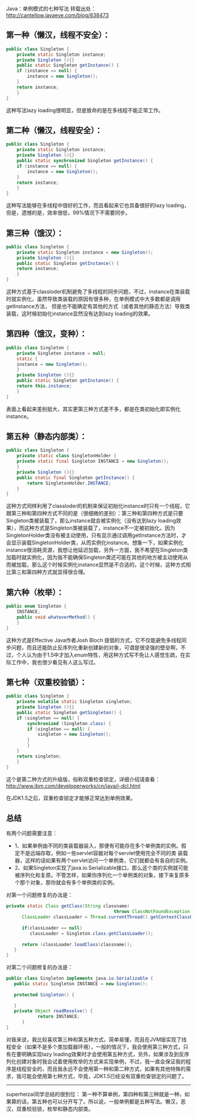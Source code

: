 Java：单例模式的七种写法
转载出处：http://cantellow.javaeye.com/blog/838473

## 第一种（懒汉，线程不安全）：
```java
public class Singleton {  
    private static Singleton instance;  
    private Singleton (){}   
    public static Singleton getInstance() {  
    if (instance == null) {  
        instance = new Singleton();  
    }  
    return instance;  
    }  
}  
```
这种写法lazy loading很明显，但是致命的是在多线程不能正常工作。

## 第二种（懒汉，线程安全）：
```java
public class Singleton {  
    private static Singleton instance;  
    private Singleton (){}
    public static synchronized Singleton getInstance() {  
    if (instance == null) {  
        instance = new Singleton();  
    }  
    return instance;  
    }  
}
```
这种写法能够在多线程中很好的工作，而且看起来它也具备很好的lazy loading，但是，遗憾的是，效率很低，99%情况下不需要同步。

## 第三种（饿汉）：
```java
public class Singleton {  
    private static Singleton instance = new Singleton();  
    private Singleton (){}
    public static Singleton getInstance() {  
    return instance;  
    }  
}  
```
这种方式基于classloder机制避免了多线程的同步问题，不过，instance在类装载时就实例化，虽然导致类装载的原因有很多种，在单例模式中大多数都是调用getInstance方法， 但是也不能确定有其他的方式（或者其他的静态方法）导致类装载，这时候初始化instance显然没有达到lazy loading的效果。


## 第四种（饿汉，变种）：
```java
public class Singleton {  
    private Singleton instance = null;  
    static {  
    instance = new Singleton();  
    }  
    private Singleton (){}
    public static Singleton getInstance() {  
    return this.instance;  
    }  
}
```
表面上看起来差别挺大，其实更第三种方式差不多，都是在类初始化即实例化instance。


## 第五种（静态内部类）：
```java
public class Singleton {  
    private static class SingletonHolder {  
    private static final Singleton INSTANCE = new Singleton();  
    }  
    private Singleton (){}
    public static final Singleton getInstance() {  
        return SingletonHolder.INSTANCE;  
    }  
}  
```
这种方式同样利用了classloder的机制来保证初始化instance时只有一个线程，它跟第三种和第四种方式不同的是（很细微的差别）：第三种和第四种方式是只要Singleton类被装载了，那么instance就会被实例化（没有达到lazy loading效果），而这种方式是Singleton类被装载了，instance不一定被初始化。因为SingletonHolder类没有被主动使用，只有显示通过调用getInstance方法时，才会显示装载SingletonHolder类，从而实例化instance。想象一下，如果实例化instance很消耗资源，我想让他延迟加载，另外一方面，我不希望在Singleton类加载时就实例化，因为我不能确保Singleton类还可能在其他的地方被主动使用从而被加载，那么这个时候实例化instance显然是不合适的。这个时候，这种方式相比第三和第四种方式就显得很合理。

## 第六种（枚举）：
```java
public enum Singleton {  
    INSTANCE;  
    public void whateverMethod() {  
    }  
}  
```
这种方式是Effective Java作者Josh Bloch 提倡的方式，它不仅能避免多线程同步问题，而且还能防止反序列化重新创建新的对象，可谓是很坚强的壁垒啊，不过，个人认为由于1.5中才加入enum特性，用这种方式写不免让人感觉生疏，在实际工作中，我也很少看见有人这么写过。
 

## 第七种（双重校验锁）：
```java
public class Singleton {  
    private volatile static Singleton singleton;  
    private Singleton (){}   
    public static Singleton getSingleton() {  
    if (singleton == null) {  
        synchronized (Singleton.class) {  
        if (singleton == null) {  
            singleton = new Singleton();  
        }  
        }  
    }  
    return singleton;  
    }  
}  
```
这个是第二种方式的升级版，俗称双重检查锁定，详细介绍请查看：http://www.ibm.com/developerworks/cn/java/j-dcl.html

在JDK1.5之后，双重检查锁定才能够正常达到单例效果。

## 总结

有两个问题需要注意：
- 1、如果单例由不同的类装载器装入，那便有可能存在多个单例类的实例。假定不是远端存取，例如一些servlet容器对每个servlet使用完全不同的类  装载器，这样的话如果有两个servlet访问一个单例类，它们就都会有各自的实例。
- 2、如果Singleton实现了java.io.Serializable接口，那么这个类的实例就可能被序列化和复原。不管怎样，如果你序列化一个单例类的对象，接下来复原多个那个对象，那你就会有多个单例类的实例。

对第一个问题修复的办法是：
```java
private static Class getClass(String classname)      
                                         throws ClassNotFoundException {     
      ClassLoader classLoader = Thread.currentThread().getContextClassLoader();     
      
      if(classLoader == null)     
         classLoader = Singleton.class.getClassLoader();     
      
      return (classLoader.loadClass(classname));     
   }     
}  
```
 
对第二个问题修复的办法是： 
```java
public class Singleton implements java.io.Serializable {     
   public static Singleton INSTANCE = new Singleton();     
      
   protected Singleton() {     
        
   }     
   private Object readResolve() {     
            return INSTANCE;     
      }    
}   
```

对我来说，我比较喜欢第三种和第五种方式，简单易懂，而且在JVM层实现了线程安全（如果不是多个类加载器环境），一般的情况下，我会使用第三种方式，只有在要明确实现lazy loading效果时才会使用第五种方式，另外，如果涉及到反序列化创建对象时我会试着使用枚举的方式来实现单例，不过，我一直会保证我的程序是线程安全的，而且我永远不会使用第一种和第二种方式，如果有其他特殊的需求，我可能会使用第七种方式，毕竟，JDK1.5已经没有双重检查锁定的问题了。

-------------------------------
superheizai同学总结的很到位：
第一种不算单例，第四种和第三种就是一种，如果算的话，第五种也可以分开写了。所以说，一般单例都是五种写法。懒汉，恶汉，双重校验锁，枚举和静态内部类。

